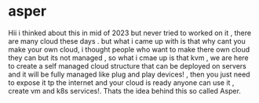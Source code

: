 # asper
Hii i thinked about this in mid of 2023 but never tried to worked on it , there are many cloud these days .
but what i came up with is that why cant you make your own cloud, i thought people who want to make there own cloud 
they can but its not managed , so what i cmae up is that kvm , we are here to create a self managed cloud structure that can be deployed 
on servers and it will be fully managed like plug and play devices! , then you just need to expose it tp the internet and your cloud is ready
anyone can use it , create vm and k8s services!.
Thats the idea behind this so called Asper.
